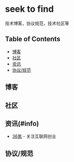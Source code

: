# seek to find
技术博客，协议规范，技术社区等

## Table of Contents
- [博客](#博客)
- [社区](#site)
- [资讯](#info)
- [协议/规范](#protocol)

## 博客

## 社区

## 资讯(#info)
- [36氪](http://www.36kr.com/) - 关注互联网创业 

## 协议/规范
